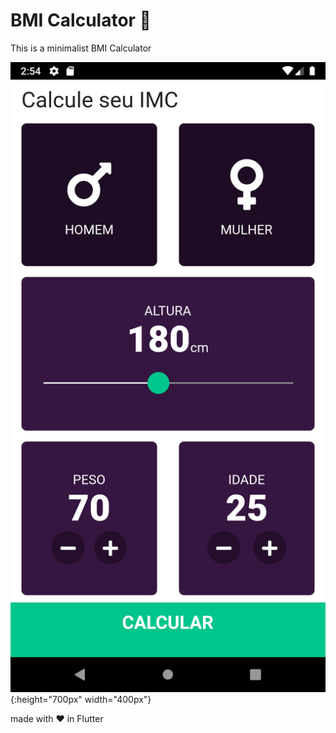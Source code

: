 # BMI Calculator 💪

This is a minimalist BMI Calculator

![Finished App](https://github.com/plooliveira/bmi-calculator-flutter/blob/master/Resources/BMI_Cauculator.png){:height="700px" width="400px"}

made with ❤ in Flutter
